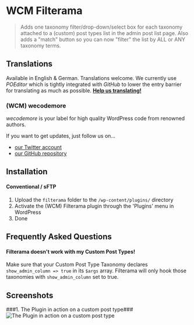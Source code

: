 # WCM Filterama

> Adds one taxonomy filter/drop-down/select box for each taxonomy attached to a
(custom) post types list in the admin post list page. Also adds a "match" button
so you can now "filter" the list by ALL or ANY taxonomy terms.

## Translations

Available in English & German. Translations welcome. 
We currently use _POEditor_ which is tightly integrated with _GitHub_ to lower 
the entry barrier for translating as much as possible. 
[**Help us translating!**](https://poeditor.com/join/project/fwdDFCwQpn)

### (WCM) wecodemore

_wecodemore_ is your label for high quality WordPress code from renowned authors.

If you want to get updates, just follow us on…

 * [our Twitter account](https://twitter.com/wecodemore)
 * [our GitHub repository](https://github.com/wecodemore)

## Installation

#### Conventional / sFTP

1. Upload the `filterama` folder to the `/wp-content/plugins/` directory
1. Activate the (WCM) Filterama plugin through the 'Plugins' menu in WordPress
1. Done

## Frequently Asked Questions

#### Filterama doesn't work with my Custom Post Types!

Make sure that your Custom Post Type Taxonomy declares 
`show_admin_column => true` in its `$args` array. 
Filterama will only hook those taxonomies with `show_admin_column` set to true. 

## Screenshots

###1. The Plugin in action on a custom post type###
![The Plugin in action on a custom post type](https://raw.github.com/franz-josef-kaiser/filterama/master/screenshot-1.png)
